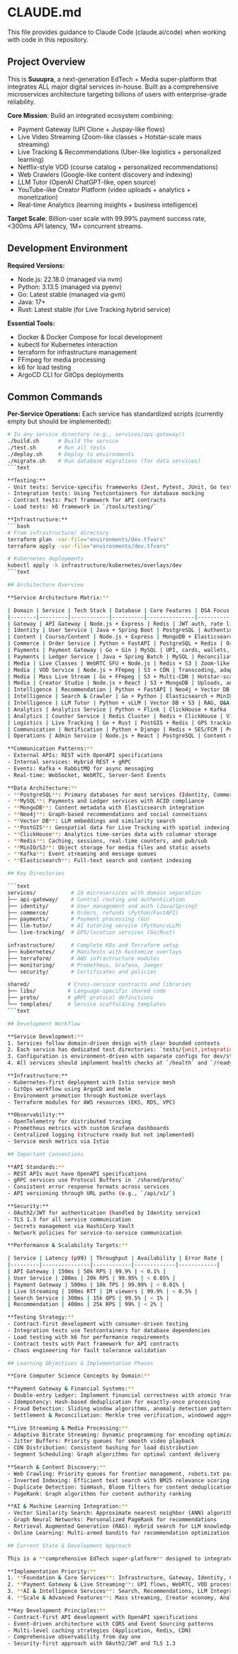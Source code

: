 # CLAUDE.md

This file provides guidance to Claude Code (claude.ai/code) when working with code in this repository.

## Project Overview

This is **Suuupra**, a next-generation EdTech + Media super-platform that integrates ALL major digital services in-house. Built as a comprehensive microservices architecture targeting billions of users with enterprise-grade reliability.

**Core Mission**: Build an integrated ecosystem combining:
- Payment Gateway (UPI Clone + Juspay-like flows)
- Live Video Streaming (Zoom-like classes + Hotstar-scale mass streaming)
- Live Tracking & Recommendations (Uber-like logistics + personalized learning)
- Netflix-style VOD (course catalog + personalized recommendations)
- Web Crawlers (Google-like content discovery and indexing)
- LLM Tutor (OpenAI ChatGPT-like, open source)
- YouTube-like Creator Platform (video uploads + analytics + monetization)
- Real-time Analytics (learning insights + business intelligence)

**Target Scale**: Billion-user scale with 99.99% payment success rate, <300ms API latency, 1M+ concurrent streams.

## Development Environment

**Required Versions:**
- Node.js: 22.18.0 (managed via nvm)
- Python: 3.13.5 (managed via pyenv)
- Go: Latest stable (managed via gvm)
- Java: 17+
- Rust: Latest stable (for Live Tracking hybrid service)

**Essential Tools:**
- Docker & Docker Compose for local development
- kubectl for Kubernetes interaction
- terraform for infrastructure management
- FFmpeg for media processing
- k6 for load testing
- ArgoCD CLI for GitOps deployments

## Common Commands

**Per-Service Operations:**
Each service has standardized scripts (currently empty but should be implemented):
```bash
# In any service directory (e.g., services/api-gateway/)
./build.sh      # Build the service
./test.sh       # Run all tests
./deploy.sh     # Deploy to environments
./migrate.sh    # Run database migrations (for data services)
```text

**Testing:**
- Unit tests: Service-specific frameworks (Jest, Pytest, JUnit, Go test)
- Integration tests: Using Testcontainers for database mocking
- Contract tests: Pact framework for API contracts
- Load tests: k6 framework in `/tools/testing/`

**Infrastructure:**
```bash
# From infrastructure/ directory
terraform plan -var-file="environments/dev.tfvars"
terraform apply -var-file="environments/dev.tfvars"

# Kubernetes deployments
kubectl apply -k infrastructure/kubernetes/overlays/dev
```text

## Architecture Overview

**Service Architecture Matrix:**

| Domain | Service | Tech Stack | Database | Core Features | DSA Focus |
|--------|---------|------------|----------|---------------|----------|
| Gateway | API Gateway | Node.js + Express | Redis | JWT auth, rate limiting, routing | Token bucket, consistent hashing |
| Identity | User Service | Java + Spring Boot | PostgreSQL | Authentication, RBAC, profiles | Trie (permissions), union-find (roles) |
| Content | Course/Content | Node.js + Express | MongoDB + Elasticsearch | Content management, search, metadata | Inverted index, BM25 ranking |
| Commerce | Order Service | Python + FastAPI | PostgreSQL + Redis | Order processing, CQRS, events | Saga pattern, event ordering |
| Payments | Payment Gateway | Go + Gin | MySQL | UPI, cards, wallets, fraud detection | Double-entry ledger, idempotency |
| Payments | Ledger Service | Java + Spring Batch | MySQL | Reconciliation, settlement | Merkle trees, windowed aggregation |
| Media | Live Classes | WebRTC SFU + Node.js | Redis + S3 | Zoom-like classes, recording, chat | Jitter buffers, priority queues |
| Media | VOD Service | Node.js + FFmpeg | S3 + CDN | Transcoding, adaptive bitrate, DRM | Dynamic programming (encoding) |
| Media | Mass Live Stream | Go + FFmpeg | S3 + Multi-CDN | Hotstar-scale streaming, LL-HLS | Consistent hashing, segment scheduling |
| Media | Creator Studio | Node.js + React | S3 + MongoDB | Uploads, analytics, monetization | Sharded counters, min-heap (top-K) |
| Intelligence | Recommendation | Python + FastAPI | Neo4j + Vector DB | Collaborative filtering, graph ML | PageRank, ANN search, UCB bandits |
| Intelligence | Search & Crawler | Go + Python | Elasticsearch + MinIO | Web crawling, content discovery | Priority queues, PageRank, SimHash |
| Intelligence | LLM Tutor | Python + vLLM | Vector DB + S3 | RAG, Q&A, personalized tutoring | Vector similarity, query expansion |
| Analytics | Analytics Service | Python + Flink | ClickHouse + Kafka | Real-time analytics, dashboards | Stream processing, HyperLogLog |
| Analytics | Counter Service | Redis Cluster | Redis + ClickHouse | View counters, engagement stats | CRDT counters, reservoir sampling |
| Logistics | Live Tracking | Go + Rust | PostGIS + Redis | GPS tracking, ETA, route optimization | Geohash, A* pathfinding, k-NN |
| Communication | Notification | Python + Django | Redis + SES/FCM | Push, email, SMS, WebSocket | Priority queues, bloom filters |
| Operations | Admin Service | Node.js + React | PostgreSQL | Content moderation, user management | DAG evaluation, Merkle logs |

**Communication Patterns:**
- External APIs: REST with OpenAPI specifications
- Internal services: Hybrid REST + gRPC
- Events: Kafka + RabbitMQ for async messaging
- Real-time: WebSocket, WebRTC, Server-Sent Events

**Data Architecture:**
- **PostgreSQL**: Primary databases for most services (Identity, Commerce, Admin)
- **MySQL**: Payments and Ledger services with ACID compliance
- **MongoDB**: Content metadata with Elasticsearch integration
- **Neo4j**: Graph-based recommendations and social connections
- **Vector DB**: LLM embeddings and similarity search
- **PostGIS**: Geospatial data for Live Tracking with spatial indexing
- **ClickHouse**: Analytics time-series data with columnar storage
- **Redis**: Caching, sessions, real-time counters, and pub/sub
- **MinIO/S3**: Object storage for media files and static assets
- **Kafka**: Event streaming and message queues
- **Elasticsearch**: Full-text search and content indexing

## Key Directories

```text
services/           # 19 microservices with domain separation
├── api-gateway/    # Central routing and authentication
├── identity/       # User management and auth (Java/Spring)
├── commerce/       # Orders, refunds (Python/FastAPI)
├── payments/       # Payment processing (Go)
├── llm-tutor/      # AI tutoring service (Python/vLLM)
└── live-tracking/  # GPS/location services (Go/Rust)

infrastructure/     # Complete K8s and Terraform setup
├── kubernetes/     # Manifests with Kustomize overlays
├── terraform/      # AWS infrastructure modules
├── monitoring/     # Prometheus, Grafana, Jaeger
└── security/       # Certificates and policies

shared/            # Cross-service contracts and libraries
├── libs/          # Language-specific shared code
├── proto/         # gRPC protocol definitions
└── templates/     # Service scaffolding templates
```text

## Development Workflow

**Service Development:**
1. Services follow domain-driven design with clear bounded contexts
2. Each service has dedicated test directories: `tests/{unit,integration,load}/`
3. Configuration is environment-driven with separate configs for dev/staging/prod
4. All services should implement health checks at `/health` and `/ready`

**Infrastructure:**
- Kubernetes-first deployment with Istio service mesh
- GitOps workflow using ArgoCD and Helm
- Environment promotion through Kustomize overlays
- Terraform modules for AWS resources (EKS, RDS, VPC)

**Observability:**
- OpenTelemetry for distributed tracing
- Prometheus metrics with custom Grafana dashboards
- Centralized logging (structure ready but not implemented)
- Service mesh metrics via Istio

## Important Conventions

**API Standards:**
- REST APIs must have OpenAPI specifications
- gRPC services use Protocol Buffers in `/shared/proto/`
- Consistent error response formats across services
- API versioning through URL paths (e.g., `/api/v1/`)

**Security:**
- OAuth2/JWT for authentication (handled by Identity service)
- TLS 1.3 for all service communication
- Secrets management via HashiCorp Vault
- Network policies for service-to-service communication

**Performance & Scalability Targets:**

| Service | Latency (p99) | Throughput | Availability | Error Rate |
|---------|---------------|------------|-------------|------------|
| API Gateway | 150ms | 50k RPS | 99.9% | < 0.1% |
| User Service | 200ms | 20k RPS | 99.95% | < 0.05% |
| Payment Gateway | 500ms | 10k TPS | 99.99% | < 0.01% |
| Live Streaming | 100ms RTT | 1M viewers | 99.9% | < 0.5% |
| Search Service | 300ms | 15k QPS | 99.5% | < 1% |
| Recommendation | 400ms | 25k RPS | 99% | < 2% |

**Testing Strategy:**
- Contract-first development with consumer-driven testing
- Integration tests use Testcontainers for database dependencies
- Load testing with k6 for performance requirements
- Contract tests with Pact framework for API contracts
- Chaos engineering for fault tolerance validation

## Learning Objectives & Implementation Phases

**Core Computer Science Concepts by Domain:**

**Payment Gateway & Financial Systems:**
- Double-entry Ledger: Implement financial correctness with atomic transactions
- Idempotency: Hash-based deduplication for exactly-once processing
- Fraud Detection: Sliding window algorithms, anomaly detection patterns
- Settlement & Reconciliation: Merkle tree verification, windowed aggregations

**Live Streaming & Media Processing:**
- Adaptive Bitrate Streaming: Dynamic programming for encoding optimization
- Jitter Buffers: Priority queues for smooth video playback
- CDN Distribution: Consistent hashing for load distribution
- Segment Scheduling: Graph algorithms for optimal content delivery

**Search & Content Discovery:**
- Web Crawling: Priority queues for frontier management, robots.txt parsing
- Inverted Indexing: Efficient text search with BM25 relevance scoring
- Duplicate Detection: SimHash, Bloom filters for content deduplication
- PageRank: Graph algorithms for content authority ranking

**AI & Machine Learning Integration:**
- Vector Similarity Search: Approximate nearest neighbor (ANN) algorithms
- Graph Neural Networks: Personalized PageRank for recommendations
- Retrieval Augmented Generation (RAG): Hybrid search for LLM knowledge
- Online Learning: Multi-armed bandits for recommendation optimization

## Current State & Development Approach

This is a **comprehensive EdTech super-platform** designed to integrate all major digital services. The architecture supports learning from basic CRUD operations to advanced distributed systems, AI integration, and billion-user scale engineering challenges.

**Implementation Priority:**
1. **Foundation & Core Services**: Infrastructure, Gateway, Identity, Content
2. **Payment Gateway & Live Streaming**: UPI flows, WebRTC, VOD processing
3. **AI & Intelligence Services**: Search, Recommendations, LLM Integration
4. **Scale & Advanced Features**: Mass streaming, Creator economy, Analytics

**Key Development Principles:**
- Contract-first API development with OpenAPI specifications
- Event-driven architecture with CQRS and Event Sourcing patterns
- Multi-level caching strategies (Application, Redis, CDN)
- Comprehensive observability from day one
- Security-first approach with OAuth2/JWT and TLS 1.3
